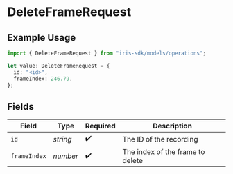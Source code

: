 # DeleteFrameRequest

## Example Usage

```typescript
import { DeleteFrameRequest } from "iris-sdk/models/operations";

let value: DeleteFrameRequest = {
  id: "<id>",
  frameIndex: 246.79,
};
```

## Fields

| Field                            | Type                             | Required                         | Description                      |
| -------------------------------- | -------------------------------- | -------------------------------- | -------------------------------- |
| `id`                             | *string*                         | :heavy_check_mark:               | The ID of the recording          |
| `frameIndex`                     | *number*                         | :heavy_check_mark:               | The index of the frame to delete |